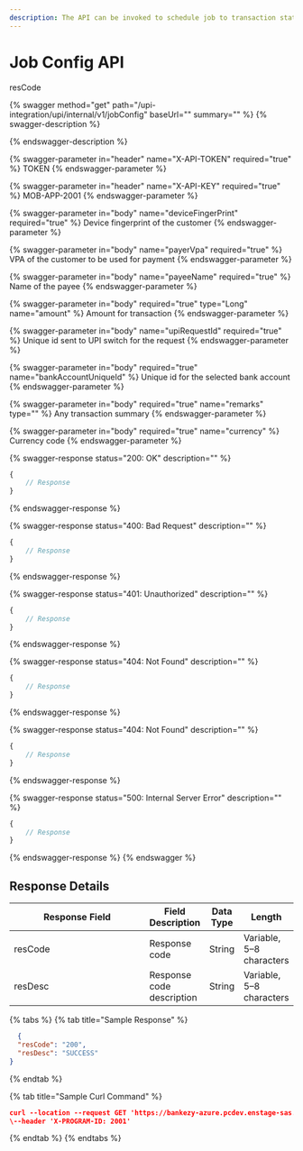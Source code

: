 ```yaml
---
description: The API can be invoked to schedule job to transaction status.
---
```


# Job Config API

resCode

{% swagger method="get" path="/upi-integration/upi/internal/v1/jobConfig" baseUrl="" summary="" %}
{% swagger-description %}

{% endswagger-description %}

{% swagger-parameter in="header" name="X-API-TOKEN" required="true" %}
TOKEN
{% endswagger-parameter %}

{% swagger-parameter in="header" name="X-API-KEY" required="true" %}
MOB-APP-2001
{% endswagger-parameter %}

{% swagger-parameter in="body" name="deviceFingerPrint" required="true" %}
Device fingerprint of the customer
{% endswagger-parameter %}

{% swagger-parameter in="body" name="payerVpa" required="true" %}
VPA of the customer to be used for payment
{% endswagger-parameter %}

{% swagger-parameter in="body" name="payeeName" required="true" %}
Name of the payee
{% endswagger-parameter %}

{% swagger-parameter in="body" required="true" type="Long" name="amount" %}
Amount for transaction
{% endswagger-parameter %}

{% swagger-parameter in="body" name="upiRequestId" required="true" %}
Unique id sent to UPI switch for the request
{% endswagger-parameter %}

{% swagger-parameter in="body" required="true" name="bankAccountUniqueId" %}
Unique id for the selected bank account
{% endswagger-parameter %}

{% swagger-parameter in="body" required="true" name="remarks" type="" %}
Any transaction summary
{% endswagger-parameter %}

{% swagger-parameter in="body" required="true" name="currency" %}
Currency code
{% endswagger-parameter %}

{% swagger-response status="200: OK" description="" %}
```javascript
{
    // Response
}
```
{% endswagger-response %}

{% swagger-response status="400: Bad Request" description="" %}
```javascript
{
    // Response
}
```
{% endswagger-response %}

{% swagger-response status="401: Unauthorized" description="" %}
```javascript
{
    // Response
}
```
{% endswagger-response %}

{% swagger-response status="404: Not Found" description="" %}
```javascript
{
    // Response
}
```
{% endswagger-response %}

{% swagger-response status="404: Not Found" description="" %}
```javascript
{
    // Response
}
```
{% endswagger-response %}

{% swagger-response status="500: Internal Server Error" description="" %}
```javascript
{
    // Response
}
```
{% endswagger-response %}
{% endswagger %}

## Response Details

<table><thead><tr><th width="257">Response Field</th><th>Field Description</th><th>Data Type</th><th>Length</th></tr></thead><tbody><tr><td>resCode</td><td>Response code</td><td>String</td><td>Variable, 5–8 characters</td></tr><tr><td>resDesc</td><td>Response code description</td><td>String</td><td>Variable, 5–8 characters</td></tr></tbody></table>

{% tabs %}
{% tab title="Sample Response" %}
```json
  {
  "resCode": "200",
  "resDesc": "SUCCESS"
}
```
{% endtab %}

{% tab title="Sample Curl Command" %}
```json
curl --location --request GET 'https://bankezy-azure.pcdev.enstage-sas.com/upi-integration/upi/internal/v1/jobConfig' \
\--header 'X-PROGRAM-ID: 2001'
```
{% endtab %}
{% endtabs %}

